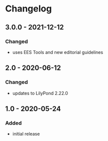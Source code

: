 # Changelog

## 3.0.0 - 2021-12-12

### Changed

- uses EES Tools and new editorial guidelines


## 2.0 - 2020-06-12

### Changed

- updates to LilyPond 2.22.0


## 1.0 - 2020-05-24

### Added

- initial release
